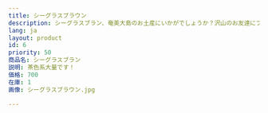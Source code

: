 ```yaml
---
title: シーグラスブラウン
description: シーグラスブラン、奄美大島のお土産にいかがでしょうか？沢山のお友達にプレゼントすれば、喜ばれること間違いなし！
lang: ja
layout: product
id: 6
priority: 50
商品名: シーグラスブラン
説明: 茶色系大量です！
価格: 700
在庫: 1
画像: シーグラスブラウン.jpg

---
```

